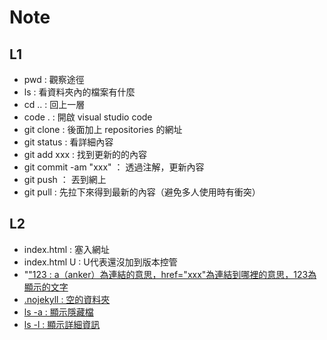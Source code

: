 # Note

## L1
- pwd : 觀察途徑
- ls : 看資料夾內的檔案有什麼
- cd .. : 回上一層
- code . : 開啟 visual studio code
- git clone : 後面加上 repositories 的網址
- git status : 看詳細內容
- git add xxx : 找到更新的的內容
- git commit -am "xxx" ： 透過注解，更新內容
- git push ： 丟到網上
- git pull : 先拉下來得到最新的內容（避免多人使用時有衝突）

## L2 
- index.html : 塞入網址
- index.html U : U代表還沒加到版本控管
- "<a href="xxx">"123 : a（anker）為連結的意思，href="xxx"為連結到哪裡的意思，123為顯示的文字
- .nojekyll : 空的資料夾
- ls -a : 顯示隱藏檔
- ls -l : 顯示詳細資訊
